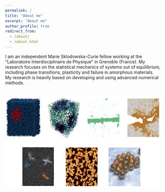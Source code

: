 ```yaml
---
permalink: /
title: "About me"
excerpt: "About me"
author_profile: true
redirect_from: 
  - /about/
  - /about.html
---
```


I am an independent Marie Sklodowska-Curie fellow working at the “Laboratoire Interdisciplinaire de Physique” in Grenoble (France). My research focuses on the statistical mechanics of systems out of equilibrium, including phase transitions, plasticity and failure in amorphous materials. My research is heavily based on developing and using advanced numerical methods.

<br/>
<img src="/images/overview.png" width="600" height="300">
<br/>

